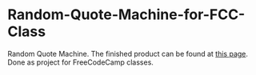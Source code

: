 # Random-Quote-Machine-for-FCC-Class
Random Quote Machine. The finished product can be found at [this page](https://codepen.io/wheelz1986/pen/YzeXzJe). Done as project for FreeCodeCamp classes.
